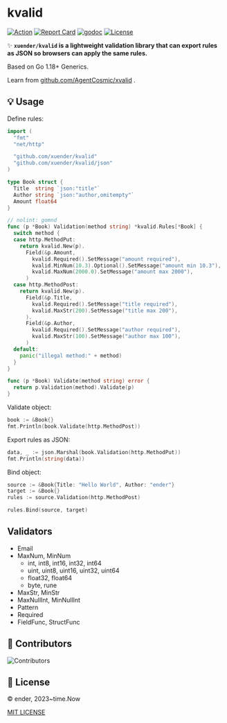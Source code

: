 # kvalid

[![Action][action-svg]][action-url]
[![Report Card][goreport-svg]][goreport-url]
[![godoc][godoc-svg]][godoc-url]
[![License][license-svg]][license-url]

✨ **`xuender/kvalid` is a lightweight validation library that can export rules as JSON so browsers can apply the same rules.**

Based on Go 1.18+ Generics.

Learn from [github.com/AgentCosmic/xvalid](https://github.com/AgentCosmic/xvalid) .

## 💡 Usage

Define rules:

```go
import (
  "fmt"
  "net/http"

  "github.com/xuender/kvalid"
  "github.com/xuender/kvalid/json"
)

type Book struct {
  Title  string `json:"title"`
  Author string `json:"author,omitempty"`
  Amount float64
}

// nolint: gomnd
func (p *Book) Validation(method string) *kvalid.Rules[*Book] {
  switch method {
  case http.MethodPut:
    return kvalid.New(p).
      Field(&p.Amount,
        kvalid.Required().SetMessage("amount required"),
        kvalid.MinNum(10.3).Optional().SetMessage("amount min 10.3"),
        kvalid.MaxNum(2000.0).SetMessage("amount max 2000"),
      )
  case http.MethodPost:
    return kvalid.New(p).
      Field(&p.Title,
        kvalid.Required().SetMessage("title required"),
        kvalid.MaxStr(200).SetMessage("title max 200"),
      ).
      Field(&p.Author,
        kvalid.Required().SetMessage("author required"),
        kvalid.MaxStr(100).SetMessage("author max 100"),
      )
  default:
    panic("illegal method:" + method)
  }
}

func (p *Book) Validate(method string) error {
  return p.Validation(method).Validate(p)
}
```

Validate object:

```go
book := &Book{}
fmt.Println(book.Validate(http.MethodPost))
```

Export rules as JSON:

```go
data, _ := json.Marshal(book.Validation(http.MethodPut))
fmt.Println(string(data))
```

Bind object:

```go
source := &Book{Title: "Hello World", Author: "ender"}
target := &Book{}
rules := source.Validation(http.MethodPost)

rules.Bind(source, target)
```

## Validators

* Email
* MaxNum, MinNum
  * int, int8, int16, int32, int64
  * uint, uint8, uint16, uint32, uint64
  * float32, float64
  * byte, rune
* MaxStr, MinStr
* MaxNullInt, MinNullInt
* Pattern
* Required
* FieldFunc, StructFunc

## 👤 Contributors

![Contributors][contributors-svg]

## 📝 License

© ender, 2023~time.Now

[MIT LICENSE][license-url]

[action-url]: https://github.com/xuender/kvalid/actions
[action-svg]: https://github.com/xuender/kvalid/workflows/Go/badge.svg

[goreport-url]: https://goreportcard.com/report/github.com/xuender/kvalid
[goreport-svg]: https://goreportcard.com/badge/github.com/xuender/kvalid

[godoc-url]: https://godoc.org/github.com/xuender/kvalid
[godoc-svg]: https://godoc.org/github.com/xuender/kvalid?status.svg

[license-url]: https://github.com/xuender/kvalid/blob/master/LICENSE
[license-svg]: https://img.shields.io/badge/license-MIT-blue.svg

[contributors-svg]: https://contrib.rocks/image?repo=xuender/kvalid
